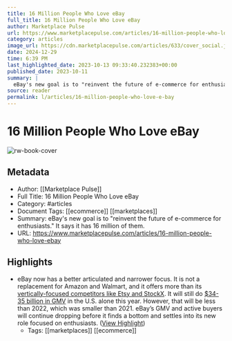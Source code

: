```yaml
---
title: 16 Million People Who Love eBay
full_title: 16 Million People Who Love eBay
author: Marketplace Pulse
url: https://www.marketplacepulse.com/articles/16-million-people-who-love-ebay
category: articles
image_url: https://cdn.marketplacepulse.com/articles/633/cover_social.jpg
date: 2024-12-29
time: 6:39 PM
last_highlighted_date: 2023-10-13 09:33:40.232383+00:00
published_date: 2023-10-11
summary: |
  eBay's new goal is to "reinvent the future of e-commerce for enthusiasts." It says it has 16 million of them.
source: reader
permalink: l/articles/16-million-people-who-love-e-bay
---
```

# 16 Million People Who Love eBay

![rw-book-cover](https://cdn.marketplacepulse.com/articles/633/cover_social.jpg)

## Metadata
- Author: [[Marketplace Pulse]]
- Full Title: 16 Million People Who Love eBay
- Category: #articles
- Document Tags: [[ecommerce]] [[marketplaces]] 
- Summary: eBay's new goal is to "reinvent the future of e-commerce for enthusiasts." It says it has 16 million of them.
- URL: https://www.marketplacepulse.com/articles/16-million-people-who-love-ebay

## Highlights
- eBay now has a better articulated and narrower focus. It is not a replacement for Amazon and Walmart, and it offers more than its [vertically-focused competitors like Etsy and StockX](https://www.marketplacepulse.com/articles/unbundling-ebay). It will still do [$34-35 billion in GMV](https://www.marketplacepulse.com/stats/ebay-us-gross-merchandise-volume-gmv) in the U.S. alone this year. However, that will be less than 2022, which was smaller than 2021. eBay’s GMV and active buyers will continue dropping before it finds a bottom and settles into its new role focused on enthusiasts. ([View Highlight](https://read.readwise.io/read/01hcm64szdvgerttkw0c710eyc))
    - Tags: [[marketplaces]] [[ecommerce]] 


